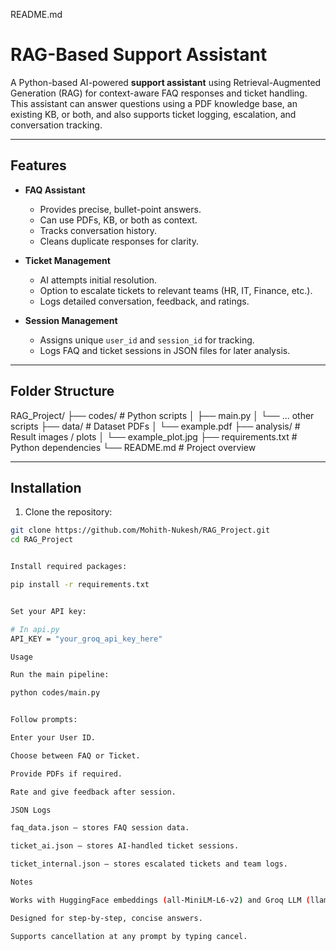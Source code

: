 
README.md
# RAG-Based Support Assistant

A Python-based AI-powered **support assistant** using Retrieval-Augmented Generation (RAG) for context-aware FAQ responses and ticket handling. This assistant can answer questions using a PDF knowledge base, an existing KB, or both, and also supports ticket logging, escalation, and conversation tracking.

---

## **Features**

- **FAQ Assistant**
  - Provides precise, bullet-point answers.
  - Can use PDFs, KB, or both as context.
  - Tracks conversation history.
  - Cleans duplicate responses for clarity.
  
- **Ticket Management**
  - AI attempts initial resolution.
  - Option to escalate tickets to relevant teams (HR, IT, Finance, etc.).
  - Logs detailed conversation, feedback, and ratings.
  
- **Session Management**
  - Assigns unique `user_id` and `session_id` for tracking.
  - Logs FAQ and ticket sessions in JSON files for later analysis.

---
## Folder Structure

RAG_Project/
├── codes/                # Python scripts
│   ├── main.py
│   └── ... other scripts
├── data/                 # Dataset PDFs
│   └── example.pdf
├── analysis/             # Result images / plots
│   └── example_plot.jpg
├── requirements.txt      # Python dependencies
└── README.md             # Project overview


---

## **Installation**

1. Clone the repository:

```bash
git clone https://github.com/Mohith-Nukesh/RAG_Project.git
cd RAG_Project


Install required packages:

pip install -r requirements.txt


Set your API key:

# In api.py
API_KEY = "your_groq_api_key_here"

Usage

Run the main pipeline:

python codes/main.py


Follow prompts:

Enter your User ID.

Choose between FAQ or Ticket.

Provide PDFs if required.

Rate and give feedback after session.

JSON Logs

faq_data.json – stores FAQ session data.

ticket_ai.json – stores AI-handled ticket sessions.

ticket_internal.json – stores escalated tickets and team logs.

Notes

Works with HuggingFace embeddings (all-MiniLM-L6-v2) and Groq LLM (llama-3.1-8b-instant).

Designed for step-by-step, concise answers.

Supports cancellation at any prompt by typing cancel.
